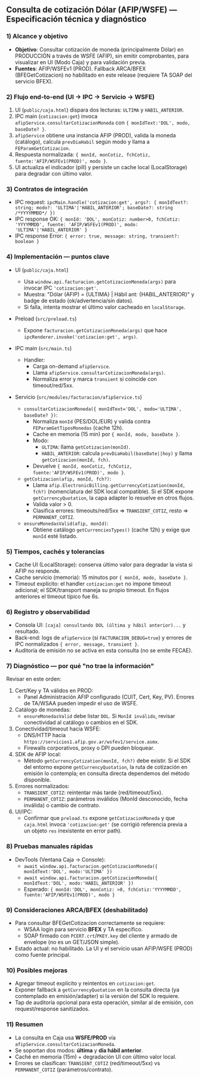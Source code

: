 ## Consulta de cotización Dólar (AFIP/WSFE) — Especificación técnica y diagnóstico

### 1) Alcance y objetivo
- **Objetivo**: Consultar cotización de moneda (principalmente Dólar) en PRODUCCIÓN a través de WSFE (AFIP), sin emitir comprobantes, para visualizar en UI (Modo Caja) y para validación previa.
- **Fuentes**: AFIP/WSFEv1 (PROD). Fallback ARCA/BFEX (BFEGetCotizacion) no habilitado en este release (requiere TA SOAP del servicio BFEX).

### 2) Flujo end-to-end (UI → IPC → Servicio → WSFE)
1. UI (`public/caja.html`) dispara dos lecturas: `ULTIMA` y `HABIL_ANTERIOR`.
2. IPC main (`cotizacion:get`) invoca `afipService.consultarCotizacionMoneda` con `{ monIdText:'DOL', modo, baseDate? }`.
3. `afipService` obtiene una instancia AFIP (PROD), valida la moneda (catálogo), calcula `prevDiaHabil` según modo y llama a `FEParamGetCotizacion`.
4. Respuesta normalizada: `{ monId, monCotiz, fchCotiz, fuente:'AFIP/WSFEv1(PROD)', modo }`.
5. UI actualiza el indicador (pill) y persiste un cache local (LocalStorage) para degradar con último valor.

### 3) Contratos de integración
- IPC request: `ipcMain.handle('cotizacion:get', args?: { monIdText?: string; modo?: 'ULTIMA'|'HABIL_ANTERIOR'; baseDate?: string /*YYYYMMDD*/ })`
- IPC response OK: `{ monId: 'DOL', monCotiz: number>0, fchCotiz: 'YYYYMMDD', fuente: 'AFIP/WSFEv1(PROD)', modo: 'ULTIMA'|'HABIL_ANTERIOR' }`
- IPC response Error: `{ error: true, message: string, transient?: boolean }`

### 4) Implementación — puntos clave
- UI (`public/caja.html`)
  - Usa `window.api.facturacion.getCotizacionMoneda(args)` para invocar IPC `'cotizacion:get'`.
  - Muestra: "Dólar (AFIP) = {ULTIMA} | Hábil ant: {HABIL_ANTERIOR}" y badge de estado (ok/advertencia/sin datos).
  - Si falla, intenta mostrar el último valor cacheado en `localStorage`.

- Preload (`src/preload.ts`)
  - Expone `facturacion.getCotizacionMoneda(args)` que hace `ipcRenderer.invoke('cotizacion:get', args)`.

- IPC main (`src/main.ts`)
  - Handler:
    - Carga on-demand `afipService`.
    - Llama `afipService.consultarCotizacionMoneda(args)`.
    - Normaliza error y marca `transient` si coincide con timeout/red/5xx.

- Servicio (`src/modules/facturacion/afipService.ts`)
  - `consultarCotizacionMoneda({ monIdText='DOL', modo='ULTIMA', baseDate? })`:
    - Normaliza `monId` (PES/DOL/EUR) y valida contra `FEParamGetTiposMonedas` (cache 12h).
    - Cache en memoria (15 min) por `{ monId, modo, baseDate }`.
    - Modo:
      - `ULTIMA`: llama `getCotizacion(monId)`.
      - `HABIL_ANTERIOR`: calcula `prevDiaHabil(baseDate||hoy)` y llama `getCotizacion(monId, fch)`.
    - Devuelve `{ monId, monCotiz, fchCotiz, fuente:'AFIP/WSFEv1(PROD)', modo }`.
  - `getCotizacion(afip, monId, fch?)`:
    - Llama `afip.ElectronicBilling.getCurrencyCotization(monId, fch?)` (nomenclatura del SDK local compatible). Si el SDK expone `getCurrencyQuotation`, la capa adapter lo resuelve en otros flujos.
    - Valida valor > 0.
    - Clasifica errores: timeouts/red/5xx ⇒ `TRANSIENT_COTIZ`, resto ⇒ `PERMANENT_COTIZ`.
  - `ensureMonedasValid(afip, monId)`:
    - Obtiene catálogo `getCurrenciesTypes()` (cache 12h) y exige que `monId` esté listado.

### 5) Tiempos, cachés y tolerancias
- Cache UI (LocalStorage): conserva último valor para degradar la vista si AFIP no responde.
- Cache servicio (memoria): 15 minutos por `{ monId, modo, baseDate }`.
- Timeout explícito: el handler `cotizacion:get` no impone timeout adicional; el SDK/transport maneja su propio timeout. En flujos anteriores el timeout típico fue 6s.

### 6) Registro y observabilidad
- Consola UI: `[caja] consultando DOL (última y hábil anterior)...` y resultado.
- Back-end: logs de `afipService` (si `FACTURACION_DEBUG=true`) y errores de IPC normalizados `{ error, message, transient }`.
- Auditoría de emisión no se activa en esta consulta (no se emite FECAE).

### 7) Diagnóstico — por qué "no trae la información"
Revisar en este orden:
1. Cert/Key y TA válidos en PROD:
   - Panel Administración AFIP configurado (CUIT, Cert, Key, PV). Errores de TA/WSAA pueden impedir el uso de WSFE.
2. Catálogo de monedas:
   - `ensureMonedasValid` debe listar `DOL`. Si `MonId inválido`, revisar conectividad al catálogo o cambios en el SDK.
3. Conectividad/timeout hacia WSFE:
   - DNS/HTTP hacia `https://servicios1.afip.gov.ar/wsfev1/service.asmx`.
   - Firewalls corporativos, proxy o DPI pueden bloquear.
4. SDK de AFIP local:
   - Método `getCurrencyCotization(monId, fch?)` debe existir. Si el SDK del entorno expone `getCurrencyQuotation`, la ruta de cotización en emisión lo contempla; en consulta directa dependemos del método disponible.
5. Errores normalizados:
   - `TRANSIENT_COTIZ`: reintentar más tarde (red/timeout/5xx).
   - `PERMANENT_COTIZ`: parámetros inválidos (MonId desconocido, fecha inválida) o cambio de contrato.
6. UI/IPC:
   - Confirmar que `preload.ts` expone `getCotizacionMoneda` y que `caja.html` invoca `'cotizacion:get'` (se corrigió referencia previa a un objeto `res` inexistente en error path).

### 8) Pruebas manuales rápidas
- DevTools (Ventana Caja → Console):
  - `await window.api.facturacion.getCotizacionMoneda({ monIdText:'DOL', modo:'ULTIMA' })`
  - `await window.api.facturacion.getCotizacionMoneda({ monIdText:'DOL', modo:'HABIL_ANTERIOR' })`
  - Esperado: `{ monId:'DOL', monCotiz: >0, fchCotiz:'YYYYMMDD', fuente:'AFIP/WSFEv1(PROD)', modo }`

### 9) Consideraciones ARCA/BFEX (deshabilitado)
- Para consultar BFEGetCotizacion correctamente se requiere:
  - WSAA login para servicio **BFEX** y TA específico.
  - SOAP firmado con `PCERT.crt`/`PKEY.key` del cliente y armado de envelope (no es un GET/JSON simple).
- Estado actual: no habilitado. La UI y el servicio usan AFIP/WSFE (PROD) como fuente principal.

### 10) Posibles mejoras
- Agregar timeout explícito y reintentos en `cotizacion:get`.
- Exponer fallback a `getCurrencyQuotation` en la consulta directa (ya contemplado en emisión/adapter) si la versión del SDK lo requiere.
- Tap de auditoría opcional para esta operación, similar al de emisión, con request/response sanitizados.

### 11) Resumen
- La consulta en Caja usa **WSFE/PROD** vía `afipService.consultarCotizacionMoneda`.
- Se soportan dos modos: **última** y **día hábil anterior**.
- Caché en memoria (15m) + degradación UI con último valor local.
- Errores se clasifican: `TRANSIENT_COTIZ` (red/timeout/5xx) vs `PERMANENT_COTIZ` (parámetros/contrato).


